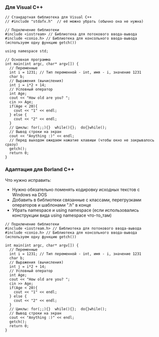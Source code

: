 ### Для Visual C++ ###
```
// Стандартная библиотека для Visual C++
// #include "stdafx.h"  // её можно убрать (обычно она не нужна)

// Подключение библиотеки
#include <iostream> // Библиотека для потокового ввода-вывода 
#include <conio.h> // Библиотека для консольного ввода-вывода (используем одну функцию getch())

using namespace std;

// Основная программа
int main(int argc, char* argv[]) {
  // Переменные 
  int i = 1231; // Тип переменной - int, имя - i, значение 1231
  char b;
  // Выражения (вычисления)
  int j = i*2 + 14; 
  // Условный оператор
  int Age;
  cout << "How old are you? ";
  cin >> Age;
  if(Age < 20){
    cout << "1" << endl;
  } else {
    cout << "2" << endl;
  }
  // Циклы: for(;;){}  while(){};  do{}while();
  // Вывод строки на экран
  cout << "Anything :)" << endl;
  // Перед выходом ожидаем нажатие клавиши (чтобы окно не закрывалось сразу)
  getch();
  return 0;
}
```

### Адаптация для Borland C++ ###

Что нужно исправить:
  * Нужно обязательно поменять кодировку исходных текстов с Windows на DOS
  * Добавить в библиотеки связанные с классами, перегрузками операторов и шаблонами ".h" в конце
  * Убрать namespace и using namespace (если использовались конструкции вида using namespace что-то\_там)

```
// Подключение библиотеки
#include <iostream.h> // Библиотека для потокового ввода-вывода
#include <conio.h> // Библиотека для консольного ввода-вывода (используем одну функцию getch())

int main(int argc, char* argv[]) {
  // Переменные 
  int i = 1231; // Тип переменной - int, имя - i, значение 1231
  char b;
  // Выражения (вычисления)
  int j = i*2 + 14; 
  // Условный оператор
  int Age;
  cout << "How old are you? ";
  cin >> Age;
  if(Age < 20){
    cout << "1" << endl;
  } else {
    cout << "2" << endl;
  }
  // Циклы: for(;;){}  while(){};  do{}while();
  // Вывод строки на экран
  cout << "Anything :)" << endl;
  getch();
  return 0;
}
```